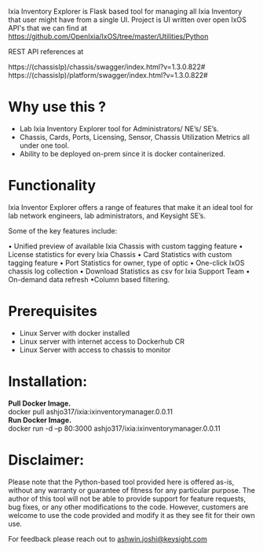 Ixia Inventory Explorer is Flask based tool for managing all Ixia Inventory that user might have from a single UI.
Project is UI written over open IxOS API's that we can find at https://github.com/OpenIxia/IxOS/tree/master/Utilities/Python

REST API references at

https://(chassisIp)/chassis/swagger/index.html?v=1.3.0.822# <br/>
https://(chassisIp)/platform/swagger/index.html?v=1.3.0.822#



Why use this ?
==

 - Lab Ixia Inventory Explorer tool for Administrators/ NE’s/ SE’s.
 - Chassis, Cards, Ports, Licensing, Sensor, Chassis Utilization Metrics all under one tool. 
 - Ability to be deployed on-prem since it is docker  containerized.

Functionality
==

Ixia Inventor Explorer offers a range of features that make it an ideal tool for lab network engineers, lab administrators, and Keysight SE’s.

Some of the key features include:

• Unified preview of available Ixia Chassis with custom tagging feature
• License statistics for every Ixia Chassis 
• Card Statistics with custom tagging feature
• Port Statistics for owner, type of optic
• One-click IxOS chassis log collection
• Download Statistics as csv for Ixia Support Team 
• On-demand data refresh 
•Column based filtering.

Prerequisites
==
* Linux Server with docker installed
* Linux server with internet access to Dockerhub CR
* Linux Server with access to chassis to monitor


Installation:
==

**Pull Docker Image.** <br/>
docker pull ashjo317/ixia:ixinventorymanager.0.0.11<br/>
**Run Docker Image.** <br/>
docker run -d –p 80:3000 ashjo317/ixia:ixinventorymanager.0.0.11<br/>

  
Disclaimer:
==
Please note that the Python-based tool provided here is offered as-is, without any warranty or guarantee of fitness for any particular purpose. The author of this tool will not be able to provide support for feature requests, bug fixes, or any other modifications to the code. However, customers are welcome to use the code provided and modify it as they see fit for their own use.

For feedback please reach out to ashwin.joshi@keysight.com
